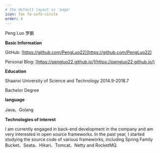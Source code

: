 ```yaml
---
# the default layout is 'page'
icon: fas fa-info-circle
order: 4
---
```


Peng Luo 罗鹏

**Basic Information**

GitHub: [https://github.com/PengLuo22](https://github.com/PengLuo22)

Personal Blog: [https://pengluo22.github.io/](https://pengluo22.github.io/)

**Education**

Shaanxi University of Science and Technology 2014.9-2018.7

Bachelor Degree

**language**

Java、Golang

**Technologies of interest**

I am currently engaged in back-end development in the company and am very interested in open source frameworks. In the past year, I started studying the source code of various frameworks, including Spring Family Bucket、Seata、Hikari、Tomcat、Netty and RocketMQ. 



